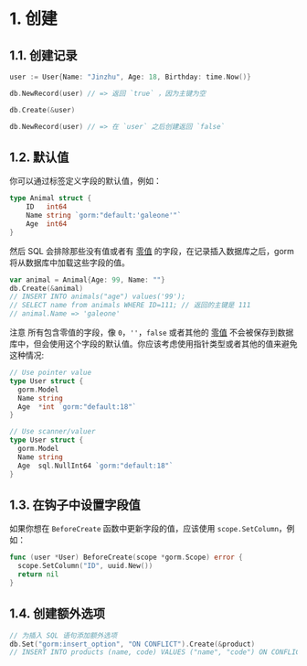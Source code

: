 # 1. 创建

## 1.1. 创建记录

```go
user := User{Name: "Jinzhu", Age: 18, Birthday: time.Now()}

db.NewRecord(user) // => 返回 `true` ，因为主键为空

db.Create(&user)

db.NewRecord(user) // => 在 `user` 之后创建返回 `false`
```

## 1.2. 默认值

你可以通过标签定义字段的默认值，例如：

```go
type Animal struct {
    ID   int64
    Name string `gorm:"default:'galeone'"`
    Age  int64
}
```

然后 SQL 会排除那些没有值或者有 [零值](https://tour.golang.org/basics/12) 的字段，在记录插入数据库之后，gorm将从数据库中加载这些字段的值。

```go
var animal = Animal{Age: 99, Name: ""}
db.Create(&animal)
// INSERT INTO animals("age") values('99');
// SELECT name from animals WHERE ID=111; // 返回的主键是 111
// animal.Name => 'galeone'
```

注意 所有包含零值的字段，像 `0`，`''`，`false` 或者其他的 [零值](https://tour.golang.org/basics/12) 不会被保存到数据库中，但会使用这个字段的默认值。你应该考虑使用指针类型或者其他的值来避免这种情况:

```go
// Use pointer value
type User struct {
  gorm.Model
  Name string
  Age  *int `gorm:"default:18"`
}

// Use scanner/valuer
type User struct {
  gorm.Model
  Name string
  Age  sql.NullInt64 `gorm:"default:18"`
}
```

## 1.3. 在钩子中设置字段值

如果你想在 `BeforeCreate` 函数中更新字段的值，应该使用 `scope.SetColumn`，例如：

```go
func (user *User) BeforeCreate(scope *gorm.Scope) error {
  scope.SetColumn("ID", uuid.New())
  return nil
}
```

## 1.4. 创建额外选项

```go
// 为插入 SQL 语句添加额外选项
db.Set("gorm:insert_option", "ON CONFLICT").Create(&product)
// INSERT INTO products (name, code) VALUES ("name", "code") ON CONFLICT;
```